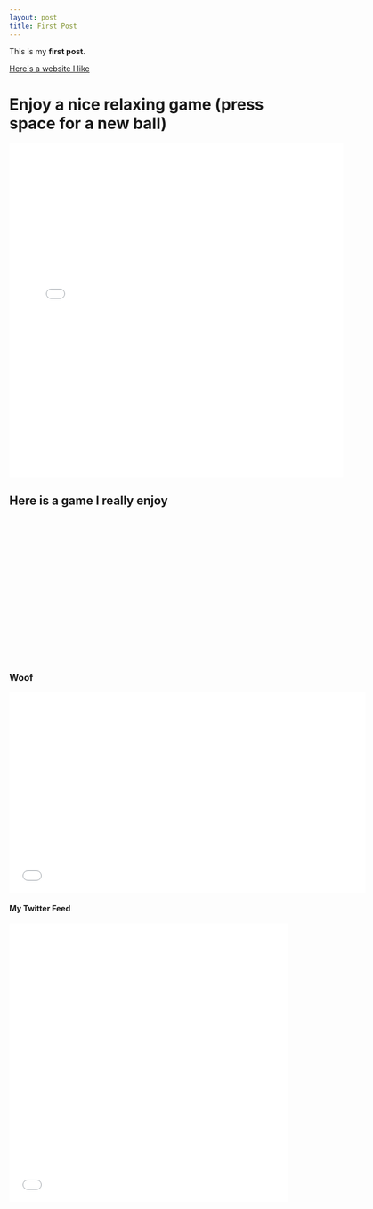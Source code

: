 ```yaml
---
layout: post
title: First Post
---
```


This is my **first post**.

[Here's a website I like](https://youtu.be/dQw4w9WgXcQ)

<h1>Enjoy a nice relaxing game (press space for a new ball)</h1>

<embed type="text/html" src="/scripts/breakout.html"  width="600" height="600">

<h2>Here is a game I really enjoy</h2>

<embed type="image/png" src="/images/Path_of_Exile_Logo.png" width="391" height="255">

<h3>Woof</h3>

<embed type="video/webm" src="/videos/Woof.mp4" width="640" height="360">

<h4>My Twitter Feed</h4>

<embed type="text/html" src="/scripts/twitter_feed.html" width="500" height="500">
